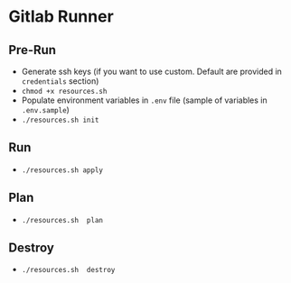 # Gitlab Runner

## Pre-Run

* Generate ssh keys (if you want to use custom. Default are provided in `credentials` section)
* `chmod +x resources.sh`
* Populate environment variables in `.env` file (sample of variables in `.env.sample`)
* `./resources.sh init`

## Run

* `./resources.sh apply`

## Plan

* `./resources.sh  plan`

## Destroy

* `./resources.sh  destroy`